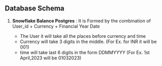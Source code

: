 ## Database Schema

1. **Snowflake Balance Postgres** : It is Formed by the combination of User_id + Currency + Financial Year Date

    - The User it will take all the places before currency and time
    - Currency will take 3 digits in the middle. (For Ex. for INR it will be 001)
    - time will take last 6 digits in the form DDMMYYYY (For Ex. 1st April,2023 will be 01032023)

